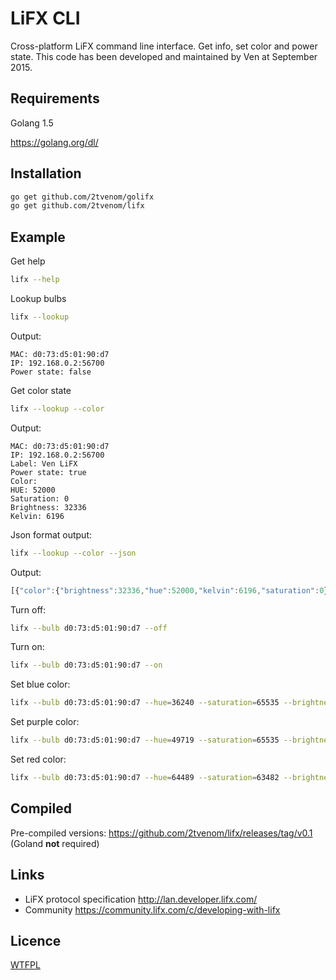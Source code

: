 # LiFX CLI

Cross-platform LiFX command line interface. Get info, set color and power state. This code has been developed and maintained by Ven at September 2015.

## Requirements
Golang 1.5 

https://golang.org/dl/

## Installation

```bash
go get github.com/2tvenom/golifx
go get github.com/2tvenom/lifx
```

## Example
Get help
```bash
lifx --help
```

Lookup bulbs
```bash
lifx --lookup
```
Output:
```
MAC: d0:73:d5:01:90:d7
IP: 192.168.0.2:56700
Power state: false
```

Get color state
```bash
lifx --lookup --color
```
Output:
```
MAC: d0:73:d5:01:90:d7
IP: 192.168.0.2:56700
Label: Ven LiFX
Power state: true
Color:
HUE: 52000
Saturation: 0
Brightness: 32336
Kelvin: 6196
```

Json format output:
```bash
lifx --lookup --color --json
```
Output:
```javascript
[{"color":{"brightness":32336,"hue":52000,"kelvin":6196,"saturation":0},"ip":{"IP":"192.168.0.2","Port":56700,"Zone":""},"label":"Ven LiFX","mac":"d0:73:d5:01:90:d7","power_state":true}]
```

Turn off:
```bash
lifx --bulb d0:73:d5:01:90:d7 --off
```

Turn on:
```bash
lifx --bulb d0:73:d5:01:90:d7 --on
```

Set blue color:
```bash
lifx --bulb d0:73:d5:01:90:d7 --hue=36240 --saturation=65535 --brightness=64580 --kelvin=3505
```

Set purple color:
```bash
lifx --bulb d0:73:d5:01:90:d7 --hue=49719 --saturation=65535 --brightness=64580 --kelvin=3505
```

Set red color:
```bash
lifx --bulb d0:73:d5:01:90:d7 --hue=64489 --saturation=63482 --brightness=65535 --kelvin=3500	
```

## Compiled

Pre-compiled versions: https://github.com/2tvenom/lifx/releases/tag/v0.1 (Goland **not** required)

## Links
 - LiFX protocol specification http://lan.developer.lifx.com/
 - Community https://community.lifx.com/c/developing-with-lifx

## Licence
[WTFPL](http://www.wtfpl.net/)